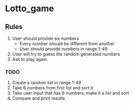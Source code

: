# Lotto_game

## Rules
1. User should provide six numbers
   - Every number should be different from another
   - User should provide numbers in range 1-49
2. User will try to guess the random generated numbers
3. Ask to play again

### TODO
1. Create a random list in range 1-49
2. Take 6 numbers from first list and sort it
3. Take user input that has 6 numbers, make it a list and sort
4. Compare and print results

